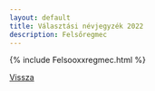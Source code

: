 ```yaml
---
layout: default
title: Választási névjegyzék 2022
description: Felsőregmec
---
```


{% include Felsooxxregmec.html %}

[Vissza](./)